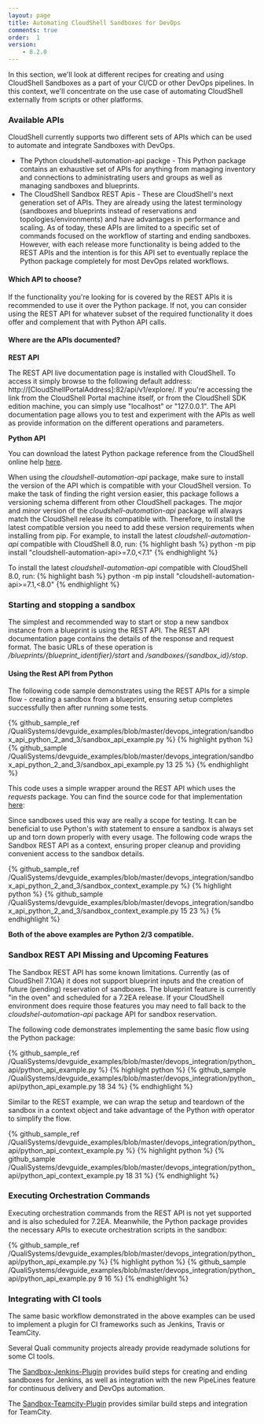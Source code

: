 ```yaml
---
layout: page
title: Automating CloudShell Sandboxes for DevOps
comments: true
order:  1
version:
    - 8.2.0
---
```

In this section, we'll look at different recipes for creating and using CloudShell Sandboxes as a part of your CI/CD
or other DevOps pipelines. In this context, we'll concentrate on the use case of automating CloudShell externally from scripts or other platforms.

### Available APIs

CloudShell currently supports two different sets of APIs which can be used to automate and integrate Sandboxes with DevOps.

* The Python cloudshell-automation-api packge - This Python package contains an exhaustive set of APIs for anything from managing inventory and connections to administrating users and groups as well as managing sandboxes and blueprints.  
* The CloudShell Sandbox REST Apis - These are CloudShell's next generation set of APIs. They are already using the latest terminology (sandboxes and blueprints instead of reservations and topologies/environments) and have advantages in performance and scaling. As of today, these APIs are limited to a specific set of commands focused on the workflow of starting and ending sandboxes. However, with each release more functionality is being added to the REST APIs and the intention is for this API set to eventually replace the Python package completely for most DevOps related workflows.

#### Which API to choose?
If the functionality you're looking for is covered by the REST APIs it is recommended to use it over the Python package.
If not, you can consider using the REST API for whatever subset of the required functionality it does offer and complement that with Python API calls.

#### Where are the APIs documented?

**REST API**

The REST API live documentation page is installed with CloudShell. To access it simply browse to the following default address:
http://[CloudShellPortalAddress]:82/api/v1/explore/. If you're accessing the link from the CloudShell Portal machine itself, or from the CloudShell SDK edition machine, you can simply use "localhost" or "127.0.0.1". The API documentation page allows you to test and experiment with the APIs as well as provide information on the different operations and parameters.

**Python API**

You can download the latest Python package reference from the CloudShell online help [here](http://help.quali.com/Online%20Help/8.1.0.4291/Python-API/).

When using the _cloudshell-automation-api_ package, make sure to install the version of the API which is compatible with your CloudShell version. To make the task of finding the right version easier, this package follows a versioning schema different from other CloudShell packages. The _major_ and _minor_ version of the _cloudshell-automation-api_ package will always match the CloudShell release its compatible with. Therefore, to install the latest compatible version you need to add these version requirements when installing from pip. For example, to install the latest _cloudshell-automation-api_ compatible with CloudShell 8.0, run:
{% highlight bash %}
python -m pip install "cloudshell-automation-api>=7.0,<7.1"
{% endhighlight %}

To install the latest _cloudshell-automation-api_ compatible with CloudShell 8.0, run:
{% highlight bash %}
python -m pip install "cloudshell-automation-api>=7.1,<8.0"
{% endhighlight %}

### Starting and stopping a sandbox

The simplest and recommended way to start or stop a new sandbox instance from a blueprint is using the REST API.
The REST API documentation page contains the details of the response and request format. The basic URLs of these operation is  _/blueprints/{blueprint_identifier}/start_ and _/sandboxes/{sandbox_id}/stop_.

#### Using the Rest API from Python

The following code sample demonstrates using the REST APIs for a simple flow - creating a sandbox from a blueprint, ensuring setup completes successfully then after running some tests.

{% github_sample_ref /QualiSystems/devguide_examples/blob/master/devops_integration/sandbox_api_python_2_and_3/sandbox_api_example.py %}
{% highlight python %}
{% github_sample /QualiSystems/devguide_examples/blob/master/devops_integration/sandbox_api_python_2_and_3/sandbox_api_example.py 13 25 %}
{% endhighlight %}

This code uses a simple wrapper around the REST API which uses the _requests_ package. You can find the source code for that implementation [here](https://github.com/QualiSystems/devguide_examples/blob/master/devops_integration/sandbox_api_python_2_and_3/sandbox_api/sandbox_apis.py):

Since sandboxes used this way are really a scope for testing. It can be beneficial to use Python's _with_ statement to ensure a sandbox is always set up and torn down properly with every usage. The following code wraps the Sandbox REST API as a context, ensuring proper cleanup and providing convenient access to the sandbox details.

{% github_sample_ref /QualiSystems/devguide_examples/blob/master/devops_integration/sandbox_api_python_2_and_3/sandbox_context_example.py %}
{% highlight python %}
{% github_sample /QualiSystems/devguide_examples/blob/master/devops_integration/sandbox_api_python_2_and_3/sandbox_context_example.py 15 23 %}
{% endhighlight %}


**Both of the above examples are Python 2/3 compatible.**

### Sandbox REST API Missing and Upcoming Features

The Sandbox REST API has some known limitations. Currently (as of CloudShell 7.1GA) it does not support blueprint inputs and the creation of future (pending) reservation of sandboxes. The blueprint feature is currently "in the oven" and scheduled for a 7.2EA release. If your CloudShell environment does require those features you may need to fall back to the _cloudshel-automation-api_ package API for sandbox reservation.

The following code demonstrates implementing the same basic flow using the Python package:

{% github_sample_ref /QualiSystems/devguide_examples/blob/master/devops_integration/python_api/python_api_example.py %}
{% highlight python %}
{% github_sample /QualiSystems/devguide_examples/blob/master/devops_integration/python_api/python_api_example.py 18 34 %}
{% endhighlight %}

Similar to the REST example, we can wrap the setup and teardown of the sandbox in a context object and take advantage of the Python _with_ operator to simplify the flow.

{% github_sample_ref /QualiSystems/devguide_examples/blob/master/devops_integration/python_api/python_api_context_example.py %}
{% highlight python %}
{% github_sample /QualiSystems/devguide_examples/blob/master/devops_integration/python_api/python_api_context_example.py 18 31 %}
{% endhighlight %}

### Executing Orchestration Commands

Executing orchestration commands from the REST API is not yet supported and is also scheduled for 7.2EA.
Meanwhile, the Python package provides the necessary APIs to execute orchestration scripts in the sandbox:

{% github_sample_ref /QualiSystems/devguide_examples/blob/master/devops_integration/python_api/python_api_example.py %}
{% highlight python %}
{% github_sample /QualiSystems/devguide_examples/blob/master/devops_integration/python_api/python_api_example.py 9 16 %}
{% endhighlight %}

### Integrating with CI tools

The same basic workflow demonstrated in the above examples can be used to implement a plugin for CI frameworks
such as Jenkins, Travis or TeamCity.

Several Quali community projects already provide readymade solutions for some CI tools.

The [Sandbox-Jenkins-Plugin](https://github.com/jenkinsci/cloudshell-sandbox-plugin) provides build steps for creating and ending sandboxes for Jenkins, as well as integration with the new PipeLines feature for continuous delivery and DevOps automation.

The [Sandbox-Teamcity-Plugin](https://github.com/QualiSystems/Sandbox-TeamCIty-Plugin) provides similar build steps and integration for TeamCity.
